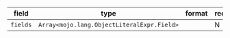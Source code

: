 | field | type | format | required | default | description |
|---|---|---|---|---|---|
| `fields` | `Array<mojo.lang.ObjectLiteralExpr.Field>` |  | N |  |
